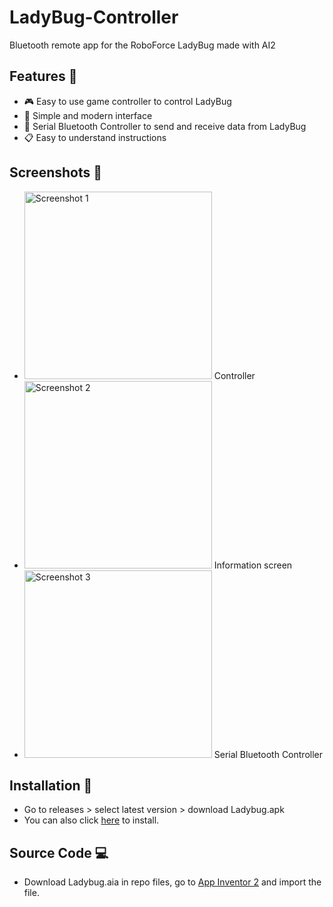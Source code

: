 # LadyBug-Controller
Bluetooth remote app for the RoboForce LadyBug made with AI2

## Features 📃
- 🎮 Easy to use game controller to control LadyBug
- 📱 Simple and modern interface
- 📩 Serial Bluetooth Controller to send and receive data from LadyBug
- 📋 Easy to understand instructions

## Screenshots 📸

- <img src="https://github.com/user-attachments/assets/a04166e0-7015-4f40-9d6b-236e7a797777" alt="Screenshot 1" width="300"> Controller
- <img src="https://github.com/user-attachments/assets/34b7f31d-7355-479e-9c4b-163ecb22745c" alt="Screenshot 2" width="300"> Information screen
- <img src="https://github.com/user-attachments/assets/f85b1ea1-956a-4410-b539-c664976a9b6d" alt="Screenshot 3" width="300"> Serial Bluetooth Controller

## Installation 💾
- Go to releases > select latest version > download Ladybug.apk
- You can also click [here](https://github.com/Eth4nplays/LadyBug-Controller/releases/latest/download/Ladybug.apk) to install.

## Source Code 💻
- Download Ladybug.aia in repo files, go to [App Inventor 2](https://ai2.appinventor.mit.edu/) and import the file.

